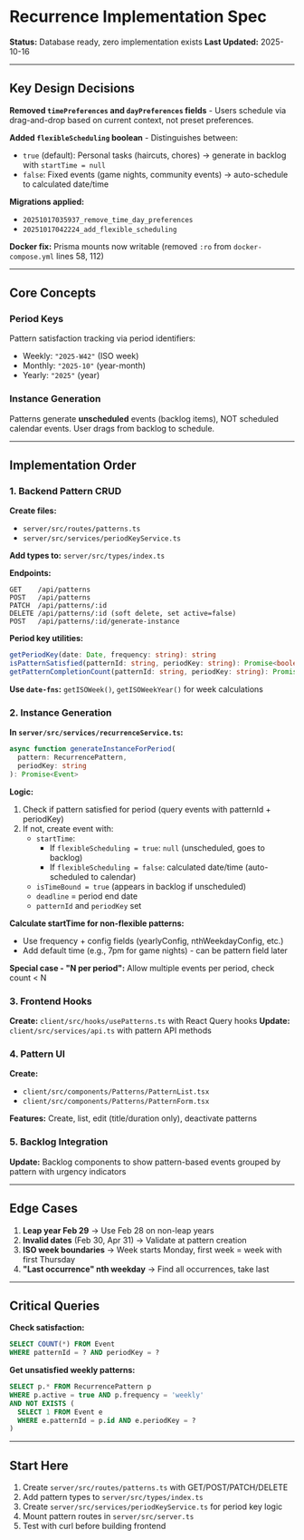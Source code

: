 # Recurrence Implementation Spec

**Status:** Database ready, zero implementation exists
**Last Updated:** 2025-10-16

---

## Key Design Decisions

**Removed `timePreferences` and `dayPreferences` fields** - Users schedule via drag-and-drop based on current context, not preset preferences.

**Added `flexibleScheduling` boolean** - Distinguishes between:
- `true` (default): Personal tasks (haircuts, chores) → generate in backlog with `startTime = null`
- `false`: Fixed events (game nights, community events) → auto-schedule to calculated date/time

**Migrations applied:**
- `20251017035937_remove_time_day_preferences`
- `20251017042224_add_flexible_scheduling`

**Docker fix:** Prisma mounts now writable (removed `:ro` from `docker-compose.yml` lines 58, 112)

---

## Core Concepts

### Period Keys
Pattern satisfaction tracking via period identifiers:
- Weekly: `"2025-W42"` (ISO week)
- Monthly: `"2025-10"` (year-month)
- Yearly: `"2025"` (year)

### Instance Generation
Patterns generate **unscheduled** events (backlog items), NOT scheduled calendar events. User drags from backlog to schedule.

---

## Implementation Order

### 1. Backend Pattern CRUD

**Create files:**
- `server/src/routes/patterns.ts`
- `server/src/services/periodKeyService.ts`

**Add types to:** `server/src/types/index.ts`

**Endpoints:**
```
GET    /api/patterns
POST   /api/patterns
PATCH  /api/patterns/:id
DELETE /api/patterns/:id (soft delete, set active=false)
POST   /api/patterns/:id/generate-instance
```

**Period key utilities:**
```typescript
getPeriodKey(date: Date, frequency: string): string
isPatternSatisfied(patternId: string, periodKey: string): Promise<boolean>
getPatternCompletionCount(patternId: string, periodKey: string): Promise<number>
```

**Use `date-fns`:** `getISOWeek()`, `getISOWeekYear()` for week calculations

### 2. Instance Generation

**In `server/src/services/recurrenceService.ts`:**

```typescript
async function generateInstanceForPeriod(
  pattern: RecurrencePattern,
  periodKey: string
): Promise<Event>
```

**Logic:**
1. Check if pattern satisfied for period (query events with patternId + periodKey)
2. If not, create event with:
   - `startTime`:
     - If `flexibleScheduling = true`: `null` (unscheduled, goes to backlog)
     - If `flexibleScheduling = false`: calculated date/time (auto-scheduled to calendar)
   - `isTimeBound = true` (appears in backlog if unscheduled)
   - `deadline` = period end date
   - `patternId` and `periodKey` set

**Calculate startTime for non-flexible patterns:**
- Use frequency + config fields (yearlyConfig, nthWeekdayConfig, etc.)
- Add default time (e.g., 7pm for game nights) - can be pattern field later

**Special case - "N per period":** Allow multiple events per period, check count < N

### 3. Frontend Hooks

**Create:** `client/src/hooks/usePatterns.ts` with React Query hooks
**Update:** `client/src/services/api.ts` with pattern API methods

### 4. Pattern UI

**Create:**
- `client/src/components/Patterns/PatternList.tsx`
- `client/src/components/Patterns/PatternForm.tsx`

**Features:** Create, list, edit (title/duration only), deactivate patterns

### 5. Backlog Integration

**Update:** Backlog components to show pattern-based events grouped by pattern with urgency indicators

---

## Edge Cases

1. **Leap year Feb 29** → Use Feb 28 on non-leap years
2. **Invalid dates** (Feb 30, Apr 31) → Validate at pattern creation
3. **ISO week boundaries** → Week starts Monday, first week = week with first Thursday
4. **"Last occurrence" nth weekday** → Find all occurrences, take last

---

## Critical Queries

**Check satisfaction:**
```sql
SELECT COUNT(*) FROM Event
WHERE patternId = ? AND periodKey = ?
```

**Get unsatisfied weekly patterns:**
```sql
SELECT p.* FROM RecurrencePattern p
WHERE p.active = true AND p.frequency = 'weekly'
AND NOT EXISTS (
  SELECT 1 FROM Event e
  WHERE e.patternId = p.id AND e.periodKey = ?
)
```

---

## Start Here

1. Create `server/src/routes/patterns.ts` with GET/POST/PATCH/DELETE
2. Add pattern types to `server/src/types/index.ts`
3. Create `server/src/services/periodKeyService.ts` for period key logic
4. Mount pattern routes in `server/src/server.ts`
5. Test with curl before building frontend
